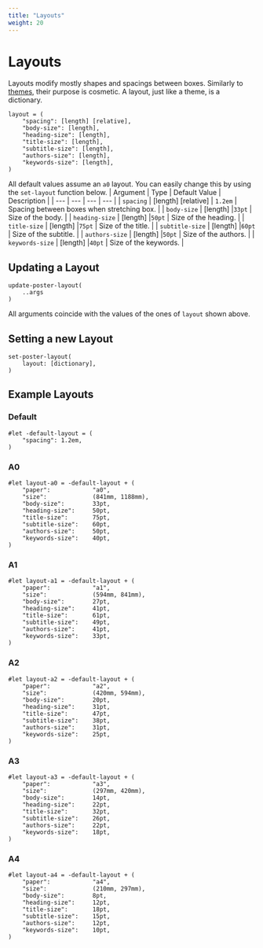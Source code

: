```yaml
---
title: "Layouts"
weight: 20
---
```


# Layouts
Layouts modify mostly shapes and spacings between boxes.
Similarly to [themes](/documentation/themes), their purpose is cosmetic.
A layout, just like a theme, is a dictionary.
```typst
layout = (
    "spacing": [length] [relative],
    "body-size": [length],
    "heading-size": [length],
    "title-size": [length],
    "subtitle-size": [length],
    "authors-size": [length],
    "keywords-size": [length],
)
```
All default values assume an `a0` layout.
You can easily change this by using the `set-layout` function below.
| Argument | Type | Default Value | Description |
| --- | --- | --- | --- |
| `spacing` | [length] [relative] | `1.2em` | Spacing between boxes when stretching box. |
| `body-size` | [length] |`33pt` | Size of the body. |
| `heading-size` | [length] |`50pt` | Size of the heading. |
| `title-size` | [length] |`75pt` | Size of the title. |
| `subtitle-size` | [length] |`60pt` | Size of the subtitle. |
| `authors-size` | [length] |`50pt` | Size of the authors. |
| `keywords-size` | [length] |`40pt` | Size of the keywords. |


## Updating a Layout
```typst
update-poster-layout(
    ..args
)
```
All arguments coincide with the values of the ones of `layout` shown above.

## Setting a new Layout
```typst
set-poster-layout(
    layout: [dictionary],
)
```

## Example Layouts
### Default
```typst
#let -default-layout = (
    "spacing": 1.2em,
)
```
### A0
```typst
#let layout-a0 = -default-layout + (
    "paper":            "a0",
    "size":             (841mm, 1188mm),
    "body-size":        33pt,
    "heading-size":     50pt,
    "title-size":       75pt,
    "subtitle-size":    60pt,
    "authors-size":     50pt,
    "keywords-size":    40pt,
)
```
### A1
```typst
#let layout-a1 = -default-layout + (
    "paper":            "a1",
    "size":             (594mm, 841mm),
    "body-size":        27pt,
    "heading-size":     41pt,
    "title-size":       61pt,
    "subtitle-size":    49pt,
    "authors-size":     41pt,
    "keywords-size":    33pt,
)
```
### A2
```typst
#let layout-a2 = -default-layout + (
    "paper":            "a2",
    "size":             (420mm, 594mm),
    "body-size":        20pt,
    "heading-size":     31pt,
    "title-size":       47pt,
    "subtitle-size":    38pt,
    "authors-size":     31pt,
    "keywords-size":    25pt,
)
```
### A3
```typst
#let layout-a3 = -default-layout + (
    "paper":            "a3",
    "size":             (297mm, 420mm),
    "body-size":        14pt,
    "heading-size":     22pt,
    "title-size":       32pt,
    "subtitle-size":    26pt,
    "authors-size":     22pt,
    "keywords-size":    18pt,
)
```
### A4
```typst
#let layout-a4 = -default-layout + (
    "paper":            "a4",
    "size":             (210mm, 297mm),
    "body-size":        8pt,
    "heading-size":     12pt,
    "title-size":       18pt,
    "subtitle-size":    15pt,
    "authors-size":     12pt,
    "keywords-size":    10pt,
)
```
